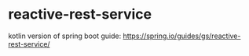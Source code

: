# reactive-rest-service
kotlin version of spring boot guide: https://spring.io/guides/gs/reactive-rest-service/
